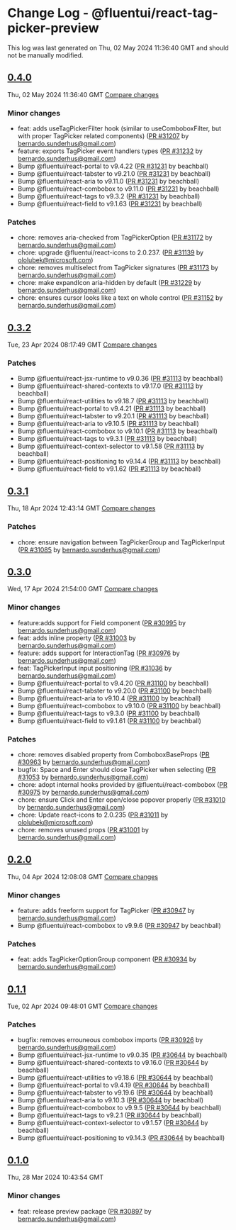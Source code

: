 # Change Log - @fluentui/react-tag-picker-preview

This log was last generated on Thu, 02 May 2024 11:36:40 GMT and should not be manually modified.

<!-- Start content -->

## [0.4.0](https://github.com/microsoft/fluentui/tree/@fluentui/react-tag-picker-preview_v0.4.0)

Thu, 02 May 2024 11:36:40 GMT 
[Compare changes](https://github.com/microsoft/fluentui/compare/@fluentui/react-tag-picker-preview_v0.3.2..@fluentui/react-tag-picker-preview_v0.4.0)

### Minor changes

- feat: adds useTagPickerFilter hook (similar to useComboboxFilter, but with proper TagPicker related components) ([PR #31207](https://github.com/microsoft/fluentui/pull/31207) by bernardo.sunderhus@gmail.com)
- feature: exports TagPicker event handlers types ([PR #31232](https://github.com/microsoft/fluentui/pull/31232) by bernardo.sunderhus@gmail.com)
- Bump @fluentui/react-portal to v9.4.22 ([PR #31231](https://github.com/microsoft/fluentui/pull/31231) by beachball)
- Bump @fluentui/react-tabster to v9.21.0 ([PR #31231](https://github.com/microsoft/fluentui/pull/31231) by beachball)
- Bump @fluentui/react-aria to v9.11.0 ([PR #31231](https://github.com/microsoft/fluentui/pull/31231) by beachball)
- Bump @fluentui/react-combobox to v9.11.0 ([PR #31231](https://github.com/microsoft/fluentui/pull/31231) by beachball)
- Bump @fluentui/react-tags to v9.3.2 ([PR #31231](https://github.com/microsoft/fluentui/pull/31231) by beachball)
- Bump @fluentui/react-field to v9.1.63 ([PR #31231](https://github.com/microsoft/fluentui/pull/31231) by beachball)

### Patches

- chore: removes aria-checked from TagPickerOption ([PR #31172](https://github.com/microsoft/fluentui/pull/31172) by bernardo.sunderhus@gmail.com)
-  chore: upgrade @fluentui/react-icons to 2.0.237. ([PR #31139](https://github.com/microsoft/fluentui/pull/31139) by ololubek@microsoft.com)
- chore: removes multiselect from TagPicker signatures ([PR #31173](https://github.com/microsoft/fluentui/pull/31173) by bernardo.sunderhus@gmail.com)
- chore: make expandIcon aria-hidden by default ([PR #31229](https://github.com/microsoft/fluentui/pull/31229) by bernardo.sunderhus@gmail.com)
- chore: ensures cursor looks like a text on whole control ([PR #31152](https://github.com/microsoft/fluentui/pull/31152) by bernardo.sunderhus@gmail.com)

## [0.3.2](https://github.com/microsoft/fluentui/tree/@fluentui/react-tag-picker-preview_v0.3.2)

Tue, 23 Apr 2024 08:17:49 GMT 
[Compare changes](https://github.com/microsoft/fluentui/compare/@fluentui/react-tag-picker-preview_v0.3.1..@fluentui/react-tag-picker-preview_v0.3.2)

### Patches

- Bump @fluentui/react-jsx-runtime to v9.0.36 ([PR #31113](https://github.com/microsoft/fluentui/pull/31113) by beachball)
- Bump @fluentui/react-shared-contexts to v9.17.0 ([PR #31113](https://github.com/microsoft/fluentui/pull/31113) by beachball)
- Bump @fluentui/react-utilities to v9.18.7 ([PR #31113](https://github.com/microsoft/fluentui/pull/31113) by beachball)
- Bump @fluentui/react-portal to v9.4.21 ([PR #31113](https://github.com/microsoft/fluentui/pull/31113) by beachball)
- Bump @fluentui/react-tabster to v9.20.1 ([PR #31113](https://github.com/microsoft/fluentui/pull/31113) by beachball)
- Bump @fluentui/react-aria to v9.10.5 ([PR #31113](https://github.com/microsoft/fluentui/pull/31113) by beachball)
- Bump @fluentui/react-combobox to v9.10.1 ([PR #31113](https://github.com/microsoft/fluentui/pull/31113) by beachball)
- Bump @fluentui/react-tags to v9.3.1 ([PR #31113](https://github.com/microsoft/fluentui/pull/31113) by beachball)
- Bump @fluentui/react-context-selector to v9.1.58 ([PR #31113](https://github.com/microsoft/fluentui/pull/31113) by beachball)
- Bump @fluentui/react-positioning to v9.14.4 ([PR #31113](https://github.com/microsoft/fluentui/pull/31113) by beachball)
- Bump @fluentui/react-field to v9.1.62 ([PR #31113](https://github.com/microsoft/fluentui/pull/31113) by beachball)

## [0.3.1](https://github.com/microsoft/fluentui/tree/@fluentui/react-tag-picker-preview_v0.3.1)

Thu, 18 Apr 2024 12:43:14 GMT 
[Compare changes](https://github.com/microsoft/fluentui/compare/@fluentui/react-tag-picker-preview_v0.3.0..@fluentui/react-tag-picker-preview_v0.3.1)

### Patches

- chore: ensure navigation between TagPickerGroup and TagPickerInput ([PR #31085](https://github.com/microsoft/fluentui/pull/31085) by bernardo.sunderhus@gmail.com)

## [0.3.0](https://github.com/microsoft/fluentui/tree/@fluentui/react-tag-picker-preview_v0.3.0)

Wed, 17 Apr 2024 21:54:00 GMT 
[Compare changes](https://github.com/microsoft/fluentui/compare/@fluentui/react-tag-picker-preview_v0.2.0..@fluentui/react-tag-picker-preview_v0.3.0)

### Minor changes

- feature:adds support for Field component ([PR #30995](https://github.com/microsoft/fluentui/pull/30995) by bernardo.sunderhus@gmail.com)
- feat: adds inline property ([PR #31003](https://github.com/microsoft/fluentui/pull/31003) by bernardo.sunderhus@gmail.com)
- feature: adds support for InteractionTag ([PR #30976](https://github.com/microsoft/fluentui/pull/30976) by bernardo.sunderhus@gmail.com)
- feat: TagPickerInput input positioning ([PR #31036](https://github.com/microsoft/fluentui/pull/31036) by bernardo.sunderhus@gmail.com)
- Bump @fluentui/react-portal to v9.4.20 ([PR #31100](https://github.com/microsoft/fluentui/pull/31100) by beachball)
- Bump @fluentui/react-tabster to v9.20.0 ([PR #31100](https://github.com/microsoft/fluentui/pull/31100) by beachball)
- Bump @fluentui/react-aria to v9.10.4 ([PR #31100](https://github.com/microsoft/fluentui/pull/31100) by beachball)
- Bump @fluentui/react-combobox to v9.10.0 ([PR #31100](https://github.com/microsoft/fluentui/pull/31100) by beachball)
- Bump @fluentui/react-tags to v9.3.0 ([PR #31100](https://github.com/microsoft/fluentui/pull/31100) by beachball)
- Bump @fluentui/react-field to v9.1.61 ([PR #31100](https://github.com/microsoft/fluentui/pull/31100) by beachball)

### Patches

- chore: removes disabled property from ComboboxBaseProps ([PR #30963](https://github.com/microsoft/fluentui/pull/30963) by bernardo.sunderhus@gmail.com)
- bugfix: Space and Enter should close TagPicker when selecting ([PR #31053](https://github.com/microsoft/fluentui/pull/31053) by bernardo.sunderhus@gmail.com)
- chore: adopt internal hooks provided by @fluentui/react-combobox ([PR #30975](https://github.com/microsoft/fluentui/pull/30975) by bernardo.sunderhus@gmail.com)
- chore: ensure Click and Enter open/close popover properly ([PR #31010](https://github.com/microsoft/fluentui/pull/31010) by bernardo.sunderhus@gmail.com)
- chore: Update react-icons to 2.0.235 ([PR #31011](https://github.com/microsoft/fluentui/pull/31011) by ololubek@microsoft.com)
- chore: removes unused props ([PR #31001](https://github.com/microsoft/fluentui/pull/31001) by bernardo.sunderhus@gmail.com)

## [0.2.0](https://github.com/microsoft/fluentui/tree/@fluentui/react-tag-picker-preview_v0.2.0)

Thu, 04 Apr 2024 12:08:08 GMT 
[Compare changes](https://github.com/microsoft/fluentui/compare/@fluentui/react-tag-picker-preview_v0.1.1..@fluentui/react-tag-picker-preview_v0.2.0)

### Minor changes

- feature: adds freeform support for TagPicker ([PR #30947](https://github.com/microsoft/fluentui/pull/30947) by bernardo.sunderhus@gmail.com)
- Bump @fluentui/react-combobox to v9.9.6 ([PR #30947](https://github.com/microsoft/fluentui/pull/30947) by beachball)

### Patches

- feat: adds TagPickerOptionGroup component ([PR #30934](https://github.com/microsoft/fluentui/pull/30934) by bernardo.sunderhus@gmail.com)

## [0.1.1](https://github.com/microsoft/fluentui/tree/@fluentui/react-tag-picker-preview_v0.1.1)

Tue, 02 Apr 2024 09:48:01 GMT 
[Compare changes](https://github.com/microsoft/fluentui/compare/@fluentui/react-tag-picker-preview_v0.1.0..@fluentui/react-tag-picker-preview_v0.1.1)

### Patches

- bugfix: removes errouneous combobox imports ([PR #30926](https://github.com/microsoft/fluentui/pull/30926) by bernardo.sunderhus@gmail.com)
- Bump @fluentui/react-jsx-runtime to v9.0.35 ([PR #30644](https://github.com/microsoft/fluentui/pull/30644) by beachball)
- Bump @fluentui/react-shared-contexts to v9.16.0 ([PR #30644](https://github.com/microsoft/fluentui/pull/30644) by beachball)
- Bump @fluentui/react-utilities to v9.18.6 ([PR #30644](https://github.com/microsoft/fluentui/pull/30644) by beachball)
- Bump @fluentui/react-portal to v9.4.19 ([PR #30644](https://github.com/microsoft/fluentui/pull/30644) by beachball)
- Bump @fluentui/react-tabster to v9.19.6 ([PR #30644](https://github.com/microsoft/fluentui/pull/30644) by beachball)
- Bump @fluentui/react-aria to v9.10.3 ([PR #30644](https://github.com/microsoft/fluentui/pull/30644) by beachball)
- Bump @fluentui/react-combobox to v9.9.5 ([PR #30644](https://github.com/microsoft/fluentui/pull/30644) by beachball)
- Bump @fluentui/react-tags to v9.2.1 ([PR #30644](https://github.com/microsoft/fluentui/pull/30644) by beachball)
- Bump @fluentui/react-context-selector to v9.1.57 ([PR #30644](https://github.com/microsoft/fluentui/pull/30644) by beachball)
- Bump @fluentui/react-positioning to v9.14.3 ([PR #30644](https://github.com/microsoft/fluentui/pull/30644) by beachball)

## [0.1.0](https://github.com/microsoft/fluentui/tree/@fluentui/react-tag-picker-preview_v0.1.0)

Thu, 28 Mar 2024 10:43:54 GMT

### Minor changes

- feat: release preview package ([PR #30897](https://github.com/microsoft/fluentui/pull/30897) by bernardo.sunderhus@gmail.com)
